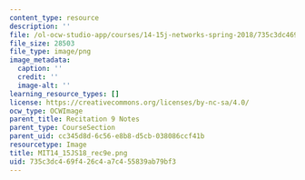 ```yaml
---
content_type: resource
description: ''
file: /ol-ocw-studio-app/courses/14-15j-networks-spring-2018/735c3dc469f426c4a7c455839ab79bf3_MIT14_15JS18_rec9e.png
file_size: 28503
file_type: image/png
image_metadata:
  caption: ''
  credit: ''
  image-alt: ''
learning_resource_types: []
license: https://creativecommons.org/licenses/by-nc-sa/4.0/
ocw_type: OCWImage
parent_title: Recitation 9 Notes
parent_type: CourseSection
parent_uid: cc345d8d-6c56-e8b8-d5cb-038086ccf41b
resourcetype: Image
title: MIT14_15JS18_rec9e.png
uid: 735c3dc4-69f4-26c4-a7c4-55839ab79bf3
---
```

